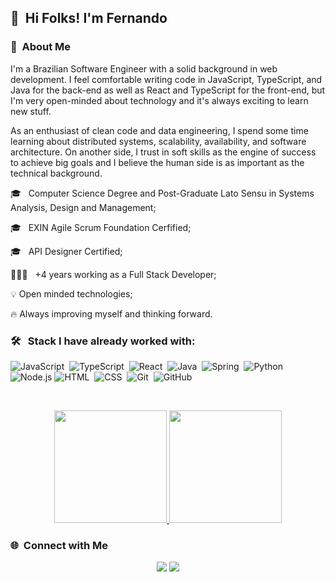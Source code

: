 
## 👋 &nbsp;Hi Folks! I'm Fernando

### 📖 &nbsp;About Me

I'm a Brazilian Software Engineer with a solid background in web development. I feel comfortable writing code in JavaScript, TypeScript, and Java for the back-end as well as React and TypeScript for the front-end, but I'm very open-minded about technology and it's always exciting to learn new stuff.

As an enthusiast of clean code and data engineering, I spend some time learning about distributed systems, scalability, availability, and software architecture. On another side, I trust in soft skills as the engine of success to achieve big goals and I believe the human side is as important as the technical background.

🎓 &nbsp; Computer Science Degree and Post-Graduate Lato Sensu in Systems Analysis, Design and Management;

🎓 &nbsp; EXIN Agile Scrum Foundation Cerfified;

🎓 &nbsp; API Designer Certified;

👨🏻‍💻 &nbsp; +4 years working as a Full Stack Developer;

💡 Open minded technologies;

🔥 Always improving myself and thinking forward.

### 🛠 &nbsp; Stack I have already worked with:

![JavaScript](https://img.shields.io/badge/-JavaScript-05122A?style=flat&logo=javascript)&nbsp;
![TypeScript](https://img.shields.io/badge/-TypeScript-05122A?style=flat&logo=TypeScript)&nbsp;
![React](https://img.shields.io/badge/-React-05122A?style=flat&logo=react)&nbsp;
![Java](https://img.shields.io/badge/-Java-05122A?style=flat&logo=Java&logoColor=FFA518)&nbsp;
![Spring](https://img.shields.io/badge/-Spring-05122A?style=flat&logo=Spring)&nbsp;
![Python](https://img.shields.io/badge/-Python-05122A?style=flat&logo=python)&nbsp;
![Node.js](https://img.shields.io/badge/-Node.js-05122A?style=flat&logo=node.js)
![HTML](https://img.shields.io/badge/-HTML-05122A?style=flat&logo=HTML5)&nbsp;
![CSS](https://img.shields.io/badge/-CSS-05122A?style=flat&logo=CSS3&logoColor=1572B6)&nbsp;
![Git](https://img.shields.io/badge/-Git-05122A?style=flat&logo=git)&nbsp;
![GitHub](https://img.shields.io/badge/-GitHub-05122A?style=flat&logo=github)&nbsp;

&nbsp;

<p align="center">
<a href="https://github.com/nativanando">
  <img height="180em" src="https://github-readme-stats-eight-theta.vercel.app/api?username=nativanando&show_icons=true&theme=algolia&include_all_commits=true&count_private=true"/>
  <img height="180em" src="https://github-readme-stats-eight-theta.vercel.app/api/top-langs/?username=nativanando&layout=compact&langs_count=8&theme=algolia"/>
</a>
</p>

### 🌐 &nbsp;Connect with Me

<p align="center">
<a href="https://www.linkedin.com/in/fernando-natividade/"><img src="https://img.shields.io/badge/-Fernando%20%20Luiz-0077B5?style=flat&logo=Linkedin&logoColor=white"/></a>
<a href="mailto:nativanando@gmail.com"><img src="https://img.shields.io/badge/-nativanando@gmail.com-D14836?style=flat&logo=Gmail&logoColor=white"/></a>
